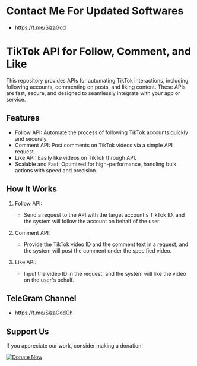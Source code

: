 # Contact Me For Updated Softwares
- https://t.me/SizaGod
# TikTok API for Follow, Comment, and Like

This repository provides APIs for automating TikTok interactions, including following accounts, commenting on posts, and liking content. These APIs are fast, secure, and designed to seamlessly integrate with your app or service.

## Features

- Follow API: Automate the process of following TikTok accounts quickly and securely.
- Comment API: Post comments on TikTok videos via a simple API request.
- Like API: Easily like videos on TikTok through API.
- Scalable and Fast: Optimized for high-performance, handling bulk actions with speed and precision.


## How It Works

1. Follow API:
   - Send a request to the API with the target account's TikTok ID, and the system will follow the account on behalf of the user.

2. Comment API:
   - Provide the TikTok video ID and the comment text in a request, and the system will post the comment under the specified video.

3. Like API:
   - Input the video ID in the request, and the system will like the video on the user's behalf.

## TeleGram Channel

- https://t.me/SizaGodCh
## Support Us

If you appreciate our work, consider making a donation!

[![Donate Now](https://img.shields.io/badge/Donate%20Now-Green?style=for-the-badge&logo=appveyor)](https://oxapay.com/donate/50821180)
